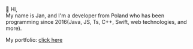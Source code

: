 👋 Hi,   
My name is Jan, and I'm a developer from Poland who has been programming since 2016(Java, JS, Ts, C++, Swift, web technologies, and more).  

My portfolio: [click here](https://jankozub.github.io/portfolio/index.html)
